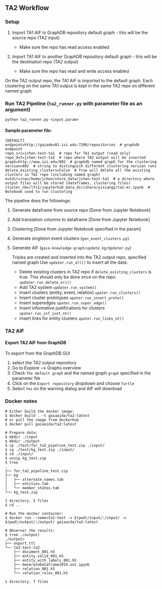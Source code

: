 ## TA2 Workflow
### Setup
1. Import TA1 AIF to GraphDB repository default graph - this will be the source repo (TA2 input)

   * Make sure the repo has read access enabled
   
2. Import TA1 AIF to another GraphDB repository default graph - this will be the destination repo (TA2 output)

   * Make sure the repo has read and write access enabled
   
On the TA2 output repo, the TA1 AIF is imported to the default graph.
Each clustering on the same TA1 output is kept in the same TA2 repo on different named graph

### Run TA2 Pipeline (`ta2_runner.py` with parameter file as an argument)
```python ta2_runner.py <input.param>```

#### Sample parameter file:
```
[DEFAULT]
endpoint=http://gaiadev01.isi.edu:7200/repositories  # graphdb endpoint
repo_src=jchen-test-ta1  # repo for TA1 output (read only)
repo_dst=jchen-test-ta2  # repo where TA2 output will be inserted
graph=http://www.isi.edu/002  # graphdb named graph for the clustering
version=002  # string to distinguish different clustering version runs
delete_existing_clusters=False  # True will delete all the existing clusters in TA2 repo (including named graph)
outdir=/nas/home/jchen/store_data/jchen-test-ta2  # a directory where output files will be stored (dataframes, clustering files)
cluster_nb=/lfs1/jupyterhub_data_dir/share/yixiangy/ta2-er.ipynb  # Notebook used to run clustering
```

The pipeline does the followings:
1. Generate dataframe from source repo [Done from Jupyter Notebook]
2. Add translation columns to dataframe [Done from Jupyter Notebook]
3. Clustering [Done from Jupyter Notebook specified in the param]
4. Generate singleton event clusters (`gen_event_clusters.py`)
5. Generate AIF (`gaia-knowledge-graph/update_kg/Updater.py`)

    Triples are created and inserted into the TA2 output repo, specified named graph
    Use ```updater.run_all()``` to insert all the data:
    
      * Delete existing clusters in TA2 repo if `delete_existing_clusters` is true.
        This should only be done once on the repo.
      ```updater.run_delete_ori()```
      * Add TA2 system
      ```updater.run_system()```
      * Insert clusters (entity, event, relation)
      ```upater.run_clusters()```
      * Insert cluster prototypes
      ```upater.run_insert_proto()```
      * Insert superedges
      ```upater.run_super_edge()```
      * Insert informative justifications for clusters
      ```upater.run_inf_just_nt()```
      * Insert links for entity clusters
      ```upater.run_links_nt()```

### TA2 AIF
#### Export TA2 AIF from GraphDB 
To export from the GraphDB GUI
1. select the TA2 output repository
2. Go to Explore --> Graphs overview 
3. Check `The default graph` and the named graph `graph` specified in the parameter file
4. Click on the `Export repository` dropdown and choose `Turtle`
5. Select `Yes` on the warning dialog and AIF will download

### Docker notes
```
# Either build the docker image:
$ docker build . -t gaiaaida/ta2:latest
# or pull the image from dockerhub
$ docker pull gaiaaida/ta2:latest

# Prepare data:
$ mkdir ./input
$ mkdir ./output
$ cp ./test/for_ta2_pipeline_test.zip ./input/
$ cp ./test/kg_test.zip ./input/
$ cd ./input/
$ unzip kg_test.zip 
$ tree
.
├── for_ta2_pipeline_test.zip
├── kg
│   ├── alternate_names.tab
│   ├── entities.tab
│   └── member_states.tab
└── kg_test.zip

1 directory, 5 files
$ cd ..

# Run the docker container:
$ docker run --name=ta2-test -v $(pwd)/input/:/input/ -v $(pwd)/output/:/output/ gaiaaida/ta2:latest

# Observer the results:
$ tree ./output/
./output/
├── export.ttl
└── ta2-test-ta2
    ├── document_001.h5
    ├── entity_valid_001.h5
    ├── entity_with_labels_001.h5
    ├── GenerateDataframe2019.out.ipynb
    ├── relation_001.h5
    └── relation_roles_001.h5

1 directory, 7 files
```
